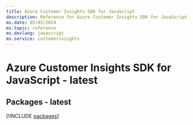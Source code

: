 ```yaml
---
title: Azure Customer Insights SDK for JavaScript
description: Reference for Azure Customer Insights SDK for JavaScript
ms.date: 05/03/2024
ms.topic: reference
ms.devlang: javascript
ms.service: customerinsights
---
```

# Azure Customer Insights SDK for JavaScript - latest
## Packages - latest
[!INCLUDE [packages](customer-insights-index.md)]